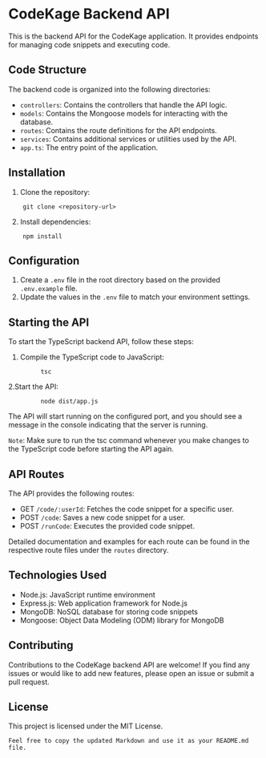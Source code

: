 # CodeKage Backend API

This is the backend API for the CodeKage application. It provides endpoints for managing code snippets and executing code.

## Code Structure

The backend code is organized into the following directories:

- `controllers`: Contains the controllers that handle the API logic.
- `models`: Contains the Mongoose models for interacting with the database.
- `routes`: Contains the route definitions for the API endpoints.
- `services`: Contains additional services or utilities used by the API.
- `app.ts`: The entry point of the application.

## Installation

1. Clone the repository:

```shell
    git clone <repository-url>
```
2. Install dependencies:

```shell
    npm install
```

## Configuration

1. Create a `.env` file in the root directory based on the provided `.env.example` file.
2. Update the values in the `.env` file to match your environment settings.

## Starting the API

To start the TypeScript backend API, follow these steps:

1. Compile the TypeScript code to JavaScript:

```shell
         tsc
```

2.Start the API:

```shell
         node dist/app.js
```

The API will start running on the configured port, and you should see a message in the console indicating that the server is running.

`Note`: Make sure to run the tsc command whenever you make changes to the TypeScript code before starting the API again.

## API Routes

The API provides the following routes:

- GET `/code/:userId`: Fetches the code snippet for a specific user.
- POST `/code`: Saves a new code snippet for a user.
- POST `/runCode`: Executes the provided code snippet.

Detailed documentation and examples for each route can be found in the respective route files under the `routes` directory.

## Technologies Used

- Node.js: JavaScript runtime environment
- Express.js: Web application framework for Node.js
- MongoDB: NoSQL database for storing code snippets
- Mongoose: Object Data Modeling (ODM) library for MongoDB

## Contributing

Contributions to the CodeKage backend API are welcome! If you find any issues or would like to add new features, please open an issue or submit a pull request.

## License

This project is licensed under the MIT License.

`Feel free to copy the updated Markdown and use it as your README.md file.`